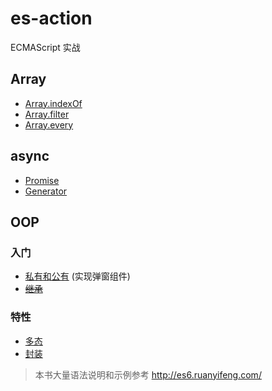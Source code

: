 # es-action

ECMAScript 实战

## Array

- [Array.indexOf](es5/Array/Array.indexOf.md)
- [Array.filter](es5/Array/Array.filter.md)
- [Array.every](es5/Array/Array.every.md)

## async

- [Promise](es6/Promise.md)
- [Generator](es6/Generator.md)

## OOP

### 入门

- [私有和公有](OOP/private-public.md) (实现弹窗组件)
- ~~[继承](OOP/extends.md)~~

### 特性

- [多态](OOP/polymorphism.md)
- [封装](OOP/encapsulation.md)


> 本书大量语法说明和示例参考 http://es6.ruanyifeng.com/
